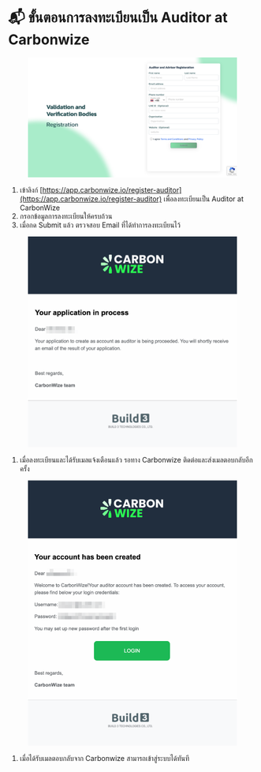 # 📬 ขั้นตอนการลงทะเบียนเป็น Auditor at Carbonwize

<figure><img src="../.gitbook/assets/image (3) (1) (1) (1) (1) (1) (1).png" alt=""><figcaption></figcaption></figure>

1. เข้าลิงก์ [https://app.carbonwize.io/register-auditor](https://app.carbonwize.io/register-auditor) เพื่อลงทะเบียนเป็น Auditor at CarbonWize
2. กรอกข้อมูลการลงทะเบียนให้ครบถ้วน
3. เมื่อกด Submit แล้ว ตรวจสอบ Email ที่ได้ทำการลงทะเบียนไว้



<figure><img src="../.gitbook/assets/image (1) (1) (1) (1) (1) (1).png" alt=""><figcaption></figcaption></figure>

1. เมื่อลงทะเบียนและได้รับเมลแจ้งเตือนแล้ว รอทาง Carbonwize ติดต่อและส่งเมลตอบกลับอีกครั้ง



<figure><img src="../.gitbook/assets/image (2) (1) (1) (1) (1) (1).png" alt=""><figcaption></figcaption></figure>

1. เมื่อได้รับเมลตอบกลับจาก Carbonwize สามารถเข้าสู่ระบบได้ทันที
